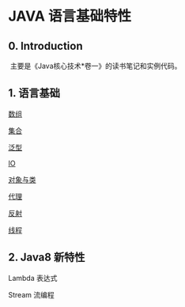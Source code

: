 # JAVA 语言基础特性

## 0. Introduction

​	主要是《Java核心技术*卷一》的读书笔记和实例代码。

## 1. 语言基础

[数组](/arraytest)

[集合](/collectiontest)

[泛型](/generictest)

[IO](/io)

[对象与类](/objecttest)

[代理](/proxytest)

[反射](/reflectiontest)

[线程](/threadtest)



## 2. Java8 新特性

Lambda 表达式

Stream 流编程

